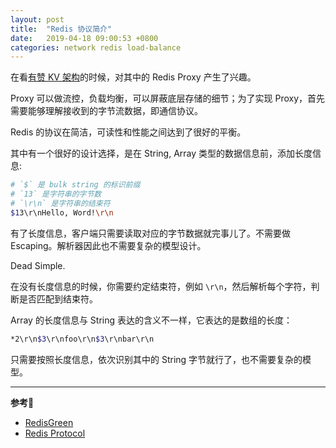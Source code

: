 ```yaml
---
layout: post
title:  "Redis 协议简介"
date:   2019-04-18 09:00:53 +0800
categories: network redis load-balance
---
```




在看[有赞 KV 架构](https://tech.youzan.com/shi-yong-kai-yuan-ji-zhu-gou-jian-you-zan-fen-bu-shi-kvcun-chu-fu-wu/)的时候，对其中的 Redis Proxy 产生了兴趣。

Proxy 可以做流控，负载均衡，可以屏蔽底层存储的细节；为了实现 Proxy，首先需要能够理解接收到的字节流数据，即通信协议。

Redis 的协议在简洁，可读性和性能之间达到了很好的平衡。

其中有一个很好的设计选择，是在 String, Array 类型的数据信息前，添加长度信息:

```bash
# `$` 是 bulk string 的标识前缀
# `13` 是字符串的字节数
# `\r\n` 是字符串的结束符
$13\r\nHello, Word!\r\n
```

有了长度信息，客户端只需要读取对应的字节数据就完事儿了。不需要做 Escaping。解析器因此也不需要复杂的模型设计。

Dead Simple.

在没有长度信息的时候，你需要约定结束符，例如 `\r\n`，然后解析每个字符，判断是否匹配到结束符。

Array 的长度信息与 String 表达的含义不一样，它表达的是数组的长度：

```bash
*2\r\n$3\r\nfoo\r\n$3\r\nbar\r\n
```

只需要按照长度信息，依次识别其中的 String 字节就行了，也不需要复杂的模型。

---

**参考🔗**
* [RedisGreen](https://www.redisgreen.net/blog/beginners-guide-to-redis-protocol/)
* [Redis Protocol](https://redis.io/topics/protocol)